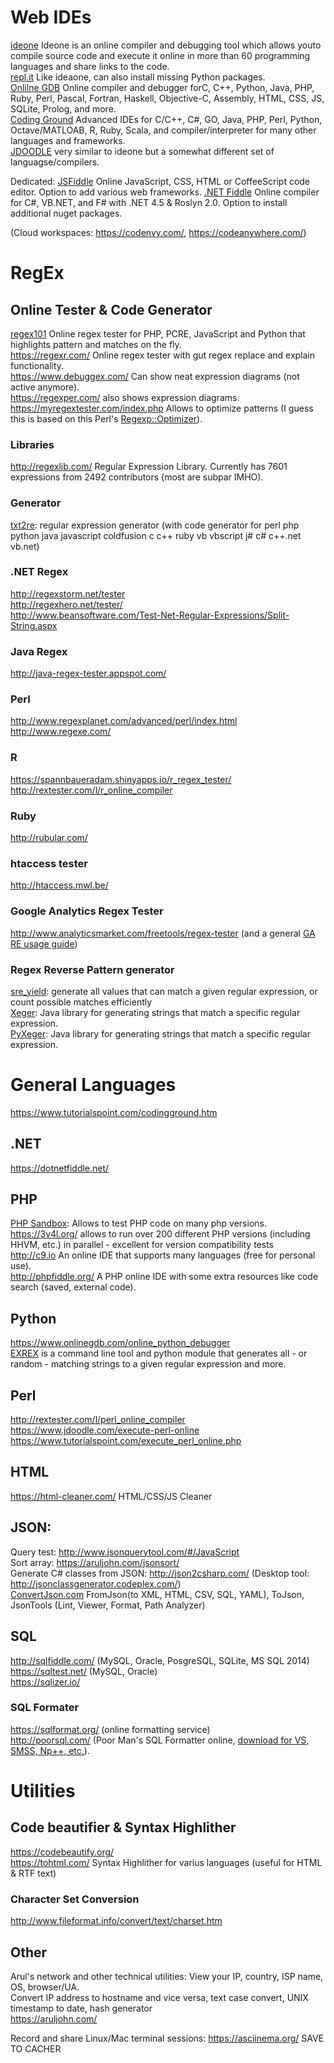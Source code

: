 # Web IDEs

[ideone](https://ideone.com/) Ideone is an online compiler and debugging tool which allows youto compile source code and execute it online in more than 60 programming languages and share links to the code.  
[repl.it](https://repl.it) Like ideaone, can also install missing Python packages.  
[Onlilne GDB](https://www.onlinegdb.com/) Online compiler and debugger forC, C++, Python, Java, PHP, Ruby, Perl,
Pascal, Fortran, Haskell, Objective-C, Assembly, HTML, CSS, JS, SQLite, Prolog, and more.  
[Coding Ground](https://www.tutorialspoint.com/codingground.htm) Advanced IDEs for C/C++, C#, GO, Java, PHP, Perl, Python, Octave/MATLOAB, R, Ruby, Scala, and compiler/interpreter for many other languages and frameworks.  
[JDOODLE](https://www.jdoodle.com/) very similar to ideone but a somewhat different set of languagse/compilers.

Dedicated:
[JSFiddle](https://jsfiddle.net/) Online JavaScript, CSS, HTML or CoffeeScript code editor. Option to add various web frameworks.
[.NET Fiddle](https://dotnetfiddle.net/) Online compiler for C#, VB.NET, and F# with .NET 4.5 & Roslyn 2.0. Option to install additional nuget packages.

(Cloud workspaces: https://codenvy.com/, https://codeanywhere.com/)

# RegEx

## Online Tester & Code Generator

[regex101](https:/regex101.com) Online regex tester for PHP, PCRE, JavaScript and Python that highlights pattern and matches on the fly.  
https://regexr.com/ Online regex tester with gut regex replace and explain functionality.  
https://www.debuggex.com/ Can show neat expression diagrams (not active anymore).  
https://regexper.com/ also shows expression diagrams.  
https://myregextester.com/index.php Allows to optimize patterns (I guess this is based on this Perl's [Regexp::Optimizer](http://search.cpan.org/~dankogai/Regexp-Optimizer-0.23/lib/Regexp/Optimizer.pm)).

### Libraries

http://regexlib.com/ Regular Expression Library. Currently has 7601 expressions from 2492 contributors (most are subpar IMHO).

### Generator

[txt2re](txt2re.com): regular expression generator (with code generator for perl php python java javascript coldfusion c c++ ruby vb vbscript j# c# c++.net vb.net)

### .NET Regex

http://regexstorm.net/tester  
http://regexhero.net/tester/  
http://www.beansoftware.com/Test-Net-Regular-Expressions/Split-String.aspx

### Java Regex

http://java-regex-tester.appspot.com/

### Perl

http://www.regexplanet.com/advanced/perl/index.html  
http://www.regexe.com/

### R

https://spannbaueradam.shinyapps.io/r_regex_tester/  
http://rextester.com/l/r_online_compiler

### Ruby

http://rubular.com/

### htaccess tester

http://htaccess.mwl.be/

### Google Analytics Regex Tester

http://www.analyticsmarket.com/freetools/regex-tester (and a general [GA RE usage guide](https://www.apasters.com/blog/regex-guide-google-analytics-tag-manager/))

### Regex Reverse Pattern generator

[sre_yield](https://github.com/google/sre_yield): generate all values that can match a given regular expression, or count possible matches efficiently  
[Xeger](https://github.com/bluezio/xeger): Java library for generating strings that match a specific regular expression.  
[PyXeger](https://github.com/bluezio/xeger): Java library for generating strings that match a specific regular expression.

# General Languages

https://www.tutorialspoint.com/codingground.htm

## .NET

https://dotnetfiddle.net/

## PHP

[PHP Sandbox](http://sandbox.onlinephpfunctions.com/): Allows to test PHP code on many php versions.  
https://3v4l.org/ allows to run over 200 different PHP versions (including HHVM, etc.) in parallel - excellent for version compatibility tests  
http://c9.io An online IDE that supports many languages (free for personal use).  
http://phpfiddle.org/ A PHP online IDE with some extra resources like code search (saved, external code).

## Python

https://www.onlinegdb.com/online_python_debugger  
[EXREX](https://github.com/asciimoo/exrex) is a command line tool and python module that generates all - or random - matching strings to a given regular expression and more.

## Perl

http://rextester.com/l/perl_online_compiler  
https://www.jdoodle.com/execute-perl-online  
https://www.tutorialspoint.com/execute_perl_online.php

## HTML

https://html-cleaner.com/ HTML/CSS/JS Cleaner

## JSON:

Query test: http://www.jsonquerytool.com/#/JavaScript  
Sort array: https://aruljohn.com/jsonsort/  
Generate C# classes from JSON: http://json2csharp.com/ (Desktop tool: http://jsonclassgenerator.codeplex.com/)  
[ConvertJson.com](http://convertjson.com/) FromJson(to XML, HTML, CSV, SQL, YAML), ToJson, JsonTools (Lint, Viewer, Format, Path Analyzer)

## SQL

http://sqlfiddle.com/ (MySQL, Oracle, PosgreSQL, SQLite, MS SQL 2014)  
https://sqltest.net/ (MySQL, Oracle)  
https://sqlizer.io/

### SQL Formater

https://sqlformat.org/ (online formatting service)  
http://poorsql.com/ (Poor Man's SQL Formatter online, [download for VS, SMSS, Np++, etc.](http://architectshack.com/PoorMansTSqlFormatter.ashx#Download_4)).

# Utilities

## Code beautifier & Syntax Highlither

https://codebeautify.org/  
https://tohtml.com/ Syntax Highlither for varius languages (useful for HTML & RTF text)

### Character Set Conversion

http://www.fileformat.info/convert/text/charset.htm

## Other

Arul's network and other technical utilities: View your IP, country, ISP name, OS, browser/UA.  
Convert IP address to hostname and vice versa, text case convert, UNIX timestamp to date, hash generator  
https://aruljohn.com/

Record and share Linux/Mac terminal sessions: https://asciinema.org/
SAVE TO CACHER
